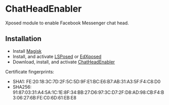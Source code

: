 ChatHeadEnabler
===============

Xposed module to enable Facebook Messenger chat head.


Installation
------------

* Install [Magisk](https://github.com/topjohnwu/Magisk)
* Install, and activate [LSPosed](https://github.com/LSPosed/LSPosed) or [EdXposed](https://github.com/ElderDrivers/EdXposed)
* Download, install, and activate [ChatHeadEnabler](https://github.com/NeonOrbit/ChatHeadEnabler/releases)


Certificate fingerprints:

* SHA1: FE:20:18:3C:7D:2F:5C:5D:9F:E1:BC:E6:B7:AB:31:A3:5F:F4:C8:D0
* SHA256: 91:87:03:31:A4:5A:1C:1E:8F:34:BB:27:D6:97:3C:D7:2F:D8:AD:98:CB:F4:B3:06:27:6B:FE:C0:6D:61:EB:E8
